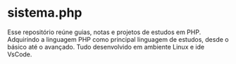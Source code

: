 # sistema.php

Esse repositório reúne guias, notas e projetos de estudos em PHP. 
Adquirindo a linguagem PHP como principal linguagem de estudos, desde o básico até o avançado.
Tudo desenvolvido em ambiente Linux e ide VsCode.
